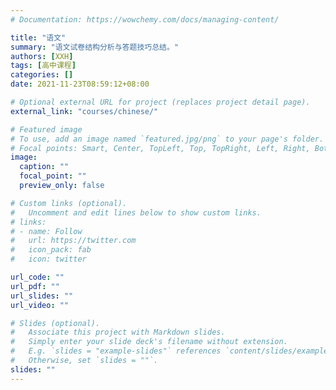 ```yaml
---
# Documentation: https://wowchemy.com/docs/managing-content/

title: "语文"
summary: "语文试卷结构分析与答题技巧总结。"
authors: [XXH]
tags: [高中课程]
categories: []
date: 2021-11-23T08:59:12+08:00

# Optional external URL for project (replaces project detail page).
external_link: "courses/chinese/"

# Featured image
# To use, add an image named `featured.jpg/png` to your page's folder.
# Focal points: Smart, Center, TopLeft, Top, TopRight, Left, Right, BottomLeft, Bottom, BottomRight.
image:
  caption: ""
  focal_point: ""
  preview_only: false

# Custom links (optional).
#   Uncomment and edit lines below to show custom links.
# links:
# - name: Follow
#   url: https://twitter.com
#   icon_pack: fab
#   icon: twitter

url_code: ""
url_pdf: ""
url_slides: ""
url_video: ""

# Slides (optional).
#   Associate this project with Markdown slides.
#   Simply enter your slide deck's filename without extension.
#   E.g. `slides = "example-slides"` references `content/slides/example-slides.md`.
#   Otherwise, set `slides = ""`.
slides: ""
---
```


